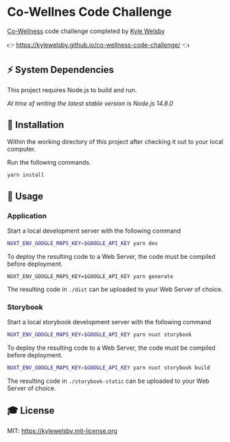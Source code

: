 # Co-Wellnes Code Challenge

[Co-Wellness](https://www.co-wellness.com/) code challenge completed by [Kyle Welsby](https://github.com/kylewelsby)

👉 https://kylewelsby.github.io/co-wellness-code-challenge/ 👈

## ⚡️ System Dependencies
This project requires Node.js to build and run.

_At time of writing the latest stable version is Node.js 14.8.0_

## 🎲 Installation

Within the working directory of this project after checking it out to your local computer.

Run the following commands.

```bash
yarn install
```


## 🎯 Usage

### Application

Start a local development server with the following command

```bash
NUXT_ENV_GOOGLE_MAPS_KEY=$GOOGLE_API_KEY yarn dev
```

To deploy the resulting code to a Web Server, the code must be compiled before deployment.

```
NUXT_ENV_GOOGLE_MAPS_KEY=$GOOGLE_API_KEY yarn generate
```

The resulting code in `./dist` can be uploaded to your Web Server of choice.


### Storybook

Start a local storybook development server with the following command

```bash
NUXT_ENV_GOOGLE_MAPS_KEY=$GOOGLE_API_KEY yarn nuxt storybook
```

To deploy the resulting code to a Web Server, the code must be compiled before deployment.

```bash
NUXT_ENV_GOOGLE_MAPS_KEY=$GOOGLE_API_KEY yarn nuxt storybook build
```

The resulting code in `./storybook-static` can be uploaded to your Web Server of choice.

## 🎓 License

MIT: https://kylewelsby.mit-license.org
